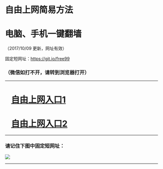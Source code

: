 ﻿# 自由上网简易方法

# 电脑、手机一键翻墙

（2017/10/09 更新，网址有效）

固定短网址：https://git.io/free99

### （微信如打不开，请转到浏览器打开）


***





# &nbsp;&nbsp; <a href="http://ft1772523500.fwq-tz-1001.info/fwqtz01.html?t=100900128139 " target="_blank">自由上网入口1</a>
# &nbsp;&nbsp; <a href="http://ft272181.fwq-tz-1002.info/fwqtz02.html?t=100900120533 " target="_blank">自由上网入口2</a>
***

### 请记住下图中固定短网址：

<img src="https://s3-us-west-2.amazonaws.com/fwq-1001/yjfq-20170905okok.png" /> 


***


